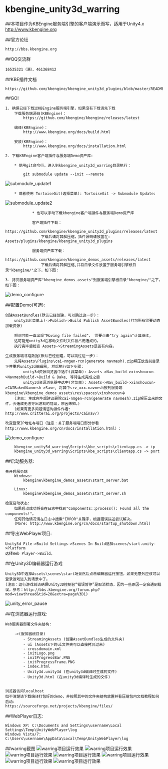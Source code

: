 kbengine_unity3d_warring
=============

##本项目作为KBEngine服务端引擎的客户端演示而写，适用于Unity4.x
http://www.kbengine.org

##官方论坛

	http://bbs.kbengine.org


##QQ交流群

	16535321（满）、461368412


##KBE插件文档

	https://github.com/kbengine/kbengine_unity3d_plugins/blob/master/README.md


##GO!

	1. 确保已经下载过KBEngine服务端引擎，如果没有下载请先下载
		下载服务端源码(KBEngine)：
			https://github.com/kbengine/kbengine/releases/latest

		编译(KBEngine)：
			http://www.kbengine.org/docs/build.html

		安装(KBEngine)：
			http://www.kbengine.org/docs/installation.html

	2. 下载KBEngine客户端插件与服务端Demo资产库:

		* 使用git命令行，进入到kbengine_unity3d_warring目录执行：

			git submodule update --init --remote
![submodule_update1](http://www.kbengine.org/assets/img/screenshots/gitbash_submodule.png)

		* 或者使用 TortoiseGit(选择菜单): TortoiseGit -> Submodule Update:
![submodule_update2](http://www.kbengine.org/assets/img/screenshots/unity3d_plugins_submodule_update.jpg)

                * 也可以手动下载kbengine客户端插件与服务端Demo资产库

		        客户端插件下载：
		            https://github.com/kbengine/kbengine_unity3d_plugins/releases/latest
		            下载后请将其解压缩，插件源码请放置在: Assets/plugins/kbengine/kbengine_unity3d_plugins

		        服务端资产库下载：
		            https://github.com/kbengine/kbengine_demos_assets/releases/latest
		            下载后请将其解压缩,并将目录文件放置于服务端引擎根目录"kbengine/"之下，如下图：

	3. 拷贝服务端资产库"kbengine_demos_assets"到服务端引擎根目录"kbengine/"之下，如下图：
![demo_configure](http://www.kbengine.org/assets/img/screenshots/demo_copy_kbengine.jpg)


##配置Demo(可选):

	创建AssetBundles(默认已经创建，可以跳过这一步)：
		unity3d(菜单上)->Publish->Build Publish AssetBundles(打包所有需要动态加载资源)

		期间可能一直出现"Moving file failed"， 需要点击"try again"让其继续, 
		这可能是unity3d在移动文件时文件被占用造成的。
		执行完毕后检查 Assets->StreamingAssets是否有内容。

	生成服务端寻路数据(默认已经创建，可以跳过这一步)：
		先将Assets\Plugins\cai-nmgen-rcn(generate navmesh).zip解压放当前目录下并重启unity3d编辑器, 然后执行如下步骤:
			unity3d资源浏览器中选中(非菜单): Assets->Nav_build->xinshoucun->NavmeshBuild->Build & Bake, 等待生成完成之后
			unity3d资源浏览器中选中(非菜单): Assets->Nav_build->xinshoucun->CAIBakedNavmesh->Save, 将其中srv_xxx.navmesh放到服务端kbengine\kbengine_demos_assets\res\spaces\xinshoucun中
		(注意: 生成完毕后建议删除cai-nmgen-rcn(generate navmesh).zip解压出来的文件，会造成无法导出游戏的错误，原因未知。)
		(如果有更多问题请咨询插件作者: http://www.critterai.org/projects/cainav/)

	改变登录IP地址与端口（注意：关于服务端端口部分参看http://www.kbengine.org/cn/docs/installation.html）:
![demo_configure](http://www.kbengine.org/assets/img/screenshots/demo_configure.jpg)

		kbengine_unity3d_warring\Scripts\kbe_scripts\clientapp.cs -> ip
		kbengine_unity3d_warring\Scripts\kbe_scripts\clientapp.cs -> port

##启动服务器:

	先开启服务端
		Windows:
			kbengine\kbengine_demos_assets\start_server.bat

		Linux:
			kbengine\kbengine_demos_assets\start_server.sh

	检查启动状态:
		如果启动成功将会在日志中找到"Components::process(): Found all the components!"。
		任何其他情况请在日志中搜索"ERROR"关键字，根据错误描述尝试解决。
		(More: http://www.kbengine.org/cn/docs/startup_shutdown.html)

##导出WebPlayer项目:

	Unity3d File->Build Settings->Scenes In Build选择scenes/start.unity->Platform
	选择Web Player->Build。 


##在Unity3D编辑器运行游戏
	
	Unity3D中选择Assets\scenes\start场景然后点击编辑器运行按钮，如果无意外应该可以登录游戏进入到场景中了。
	(注意：运行游戏前请确保Unity3D控制台“错误暂停”是取消状态，因为一些原因一定会遇到错误，参考：http://bbs.kbengine.org/forum.php?mod=viewthread&tid=20&extra=page%3D1)

![unity_error_pause](http://www.kbengine.org/assets/img/screenshots/unity_error_pause.png)


##在浏览器运行游戏:

	Web服务器部署文件夹结构:

		->(服务器根目录)
			- StreamingAssets (创建AssetBundles生成的文件夹)
			- ui (Assets下的ui文件夹可以直接拷贝过来)
			- crossdomain.xml
			- initLogo.png
			- initProgressBar.PNG
			- initProgressFrame.PNG
			- index.html
			- Unity3d.unity3d (在unity3d编译时生成的文件)
			- Unity3d.html (在unity3d编译时生成的文件)


	浏览器访问localhost
	如不清楚请下载编译打包好的demo，并按照其中的文件夹结构放置并看压缩包内文档教程如何启动:
	https://sourceforge.net/projects/kbengine/files/


##WebPlayer日志:

	Windows XP: C:\Documents and Settings\username\Local  Settings\Temp\UnityWebPlayer\log
	Windows Vista/7: C:\Users\username\AppData\Local\Temp\UnityWebPlayer\log

##warring截图
![warring项目运行效果](http://www.kbengine.org/assets/img/screenshots/unity3d_demo1.jpg)
![warring项目运行效果](http://www.kbengine.org/assets/img/screenshots/unity3d_demo2.jpg)
![warring项目运行效果](http://www.kbengine.org/assets/img/screenshots/unity3d_demo3.jpg)
![warring项目运行效果](http://www.kbengine.org/assets/img/screenshots/unity3d_demo4.jpg)
![warring项目运行效果](http://www.kbengine.org/assets/img/screenshots/unity3d_demo5.jpg)
![warring项目运行效果](http://www.kbengine.org/assets/img/screenshots/unity3d_demo6.jpg)
![warring项目运行效果](http://www.kbengine.org/assets/img/screenshots/unity3d_demo33.jpg)
